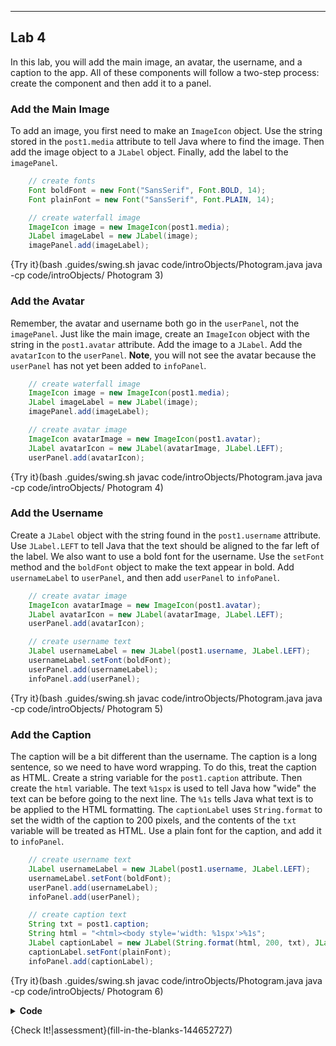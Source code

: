 ----------

## Lab 4

In this lab, you will add the main image, an avatar, the username, and a caption to the app. All of these components will follow a two-step process: create the component and then add it to a panel.

### Add the Main Image

To add an image, you first need to make an `ImageIcon` object. Use the string stored in the `post1.media` attribute to tell Java where to find the image. Then add the image object to a `JLabel` object. Finally, add the label to the `imagePanel`.

```java
    // create fonts
    Font boldFont = new Font("SansSerif", Font.BOLD, 14);
    Font plainFont = new Font("SansSerif", Font.PLAIN, 14);

    // create waterfall image
    ImageIcon image = new ImageIcon(post1.media);
    JLabel imageLabel = new JLabel(image);
    imagePanel.add(imageLabel);
```

{Try it}(bash .guides/swing.sh javac code/introObjects/Photogram.java java -cp code/introObjects/ Photogram 3)

### Add the Avatar

Remember, the avatar and username both go in the `userPanel`, not the `imagePanel`. Just like the main image, create an `ImageIcon` object with the string in the `post1.avatar` attribute. Add the image to a `JLabel`. Add the `avatarIcon` to the `userPanel`. **Note**, you will not see the avatar because the `userPanel` has not yet been added to `infoPanel`.

```java
    // create waterfall image
    ImageIcon image = new ImageIcon(post1.media);
    JLabel imageLabel = new JLabel(image);
    imagePanel.add(imageLabel);

    // create avatar image
    ImageIcon avatarImage = new ImageIcon(post1.avatar);
    JLabel avatarIcon = new JLabel(avatarImage, JLabel.LEFT);
    userPanel.add(avatarIcon);
```

{Try it}(bash .guides/swing.sh javac code/introObjects/Photogram.java java -cp code/introObjects/ Photogram 4)

### Add the Username

Create a `JLabel` object with the string found in the `post1.username` attribute. Use `JLabel.LEFT` to tell Java that the text should be aligned to the far left of the label. We also want to use a bold font for the username. Use the `setFont` method and the `boldFont` object to make the text appear in bold. Add `usernameLabel` to `userPanel`, and then add `userPanel` to `infoPanel`.

```java
    // create avatar image
    ImageIcon avatarImage = new ImageIcon(post1.avatar);
    JLabel avatarIcon = new JLabel(avatarImage, JLabel.LEFT);
    userPanel.add(avatarIcon);

    // create username text
    JLabel usernameLabel = new JLabel(post1.username, JLabel.LEFT);
    usernameLabel.setFont(boldFont);
    userPanel.add(usernameLabel);
    infoPanel.add(userPanel);
```

{Try it}(bash .guides/swing.sh javac code/introObjects/Photogram.java java -cp code/introObjects/ Photogram 5)

### Add the Caption

The caption will be a bit different than the username. The caption is a long sentence, so we need to have word wrapping. To do this, treat the caption as HTML. Create a string variable for the `post1.caption` attribute. Then create the `html` variable. The text `%1spx` is used to tell Java how "wide" the text can be before going to the next line. The `%1s` tells Java what text is to be applied to the HTML formatting. The `captionLabel` uses `String.format` to set the width of the caption to 200 pixels, and the contents of the `txt` variable will be treated as HTML. Use a plain font for the caption, and add it to `infoPanel`.

```java
    // create username text
    JLabel usernameLabel = new JLabel(post1.username, JLabel.LEFT);
    usernameLabel.setFont(boldFont);
    userPanel.add(usernameLabel);
    infoPanel.add(userPanel);

    // create caption text
    String txt = post1.caption;
    String html = "<html><body style='width: %1spx'>%1s";
    JLabel captionLabel = new JLabel(String.format(html, 200, txt), JLabel.LEFT);
    captionLabel.setFont(plainFont);
    infoPanel.add(captionLabel);
```

{Try it}(bash .guides/swing.sh javac code/introObjects/Photogram.java java -cp code/introObjects/ Photogram 6)

<details>
  <summary><strong>Code</strong></summary>
  Your code should look like this:
  
  ```java
  import javax.swing.*;
  import java.awt.*;
  import java.util.*; 

  //add class definitions below this line

  class Post {
    String username;
    int userId;
    String media;
    String avatar;
    String commentButton;
    int likes;
    String caption;
    ArrayList<String> comments;
    String likeButton;

    Post (String un, int ui, String m,
          String a, String cb, int l,
          String ca, ArrayList<String> co,
          String lb) {
      username = un;
      userId = ui;
      media = m;
      avatar = a;
      commentButton = cb;
      caption = ca;
      likes = l;
      comments = co;
      likeButton = lb;
    }
  }

  //add class definitions above this line

  public class Photogram {
    public static void main(String[] args) {

      //add code below this line
      String username = "Sally_17";
      int userId = 112010;
      String media = "studentFolder/photogram/waterfall.png";
      String avatar = "studentFolder/photogram/avatarIcon.png";
      String commentButton = "studentFolder/photogram/addComment.png";
      String caption = "First time at Yosemite. It has surpassed all of my expectations.";
      int likes = 23;
      ArrayList<String> comments = new ArrayList<String>();
      comments.add("Beautiful!");
      comments.add("I wish I was there too.");
      comments.add("Is that Nevada Falls?");
      comments.add("Love it!");
      comments.add("Can't wait for the Halfdome pictures");
      comments.add("More pics please");
      String likeButton = "studentFolder/photogram/likesIcon.png";

      Post post1 = new Post(username, userId, media, avatar,
                            commentButton, likes, caption,
                            comments, likeButton);

      // create window
      JFrame window = new JFrame("Photogram");
      window.setSize(800, 500);
      window.setLayout(new FlowLayout(3));

      // create panels
      JPanel imagePanel = new JPanel();
      JPanel infoPanel = new JPanel(new GridLayout(comments.size()+4, 1));
      JPanel userPanel = new JPanel(new FlowLayout(3, 0, 5));
      JPanel likesPanel = new JPanel(new FlowLayout(3, 0, 5));

      // create fonts
      Font boldFont = new Font("SansSerif", Font.BOLD, 14);
      Font plainFont = new Font("SansSerif", Font.PLAIN, 14);

      // create waterfall image
      ImageIcon image = new ImageIcon(post1.media);
      JLabel imageLabel = new JLabel(image);
      imagePanel.add(imageLabel);

      // create avatar image
      ImageIcon avatarImage = new ImageIcon(post1.avatar);
      JLabel avatarIcon = new JLabel(avatarImage, JLabel.LEFT);
      userPanel.add(avatarIcon);

      // create username text
      JLabel usernameLabel = new JLabel(post1.username, JLabel.LEFT);
      usernameLabel.setFont(boldFont);
      userPanel.add(usernameLabel);
      infoPanel.add(userPanel);

      // create caption text
      String txt = post1.caption;
      String html = "<html><body style='width: %1spx'>%1s";
      JLabel captionLabel = new JLabel(String.format(html, 200, txt), JLabel.LEFT);
      captionLabel.setFont(plainFont);
      infoPanel.add(captionLabel);

      // add panels to window
      window.add(imagePanel);
      window.add(infoPanel);
      window.setDefaultCloseOperation(JFrame.EXIT_ON_CLOSE);
      window.setVisible(true);

      //add code above this line
    }
  }
  ```
</details>
  
{Check It!|assessment}(fill-in-the-blanks-144652727)

